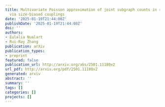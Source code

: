 ```yaml
---
title: Multivariate Poisson approximation of joint subgraph counts in random graphs
  via size-biased couplings
date: '2025-01-19T21:44:08Z'
publishDate: '2025-01-19T21:44:08Z'
doi: ''
authors:
- Eulalia Nualart
- Rui-Ray Zhang
publication: arXiv
publication_types:
- preprint
featured: false
publication_url: http://arxiv.org/abs/2501.11180v2
url_pdf: http://arxiv.org/pdf/2501.11180v2
generated: arxiv
abstract: ''
summary: ''
tags: []
categories: []
projects: []
---
```

